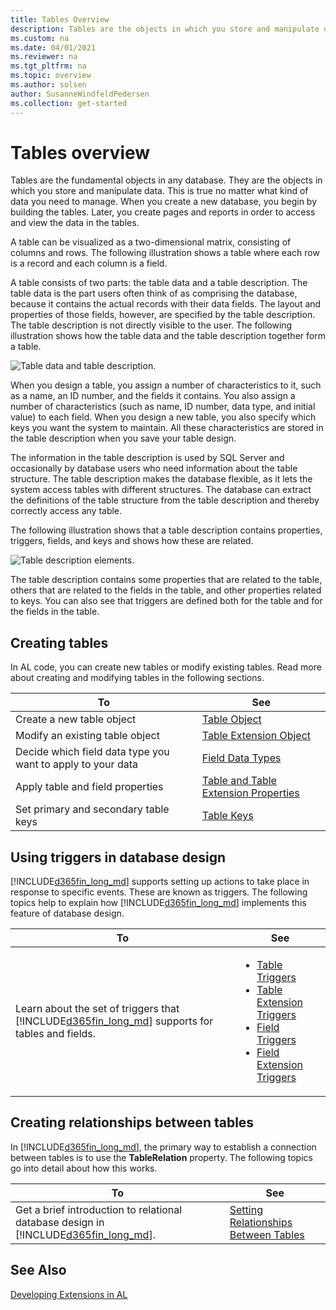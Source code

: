 ```yaml
---
title: Tables Overview
description: Tables are the objects in which you store and manipulate data, and you create pages and reports in order to access and view the data in the tables.
ms.custom: na
ms.date: 04/01/2021
ms.reviewer: na
ms.tgt_pltfrm: na
ms.topic: overview
ms.author: solsen
author: SusanneWindfeldPedersen
ms.collection: get-started
---
```


# Tables overview

Tables are the fundamental objects in any database. They are the objects in which you store and manipulate data. This is true no matter what kind of data you need to manage. When you create a new database, you begin by building the tables. Later, you create pages and reports in order to access and view the data in the tables.  

A table can be visualized as a two-dimensional matrix, consisting of columns and rows. The following illustration shows a table where each row is a record and each column is a field.  
  
A table consists of two parts: the table data and a table description. The table data is the part users often think of as comprising the database, because it contains the actual records with their data fields. The layout and properties of those fields, however, are specified by the table description. The table description is not directly visible to the user. The following illustration shows how the table data and the table description together form a table.  
  
![Table data and table description.](../media/NAV_ADG_6_Diag_1.png "NAV\_ADG\_6\_Diag\_1")  
  
When you design a table, you assign a number of characteristics to it, such as a name, an ID number, and the fields it contains. You also assign a number of characteristics (such as name, ID number, data type, and initial value) to each field. When you design a new table, you also specify which keys you want the system to maintain. All these characteristics are stored in the table description when you save your table design.  
  
The information in the table description is used by SQL Server and occasionally by database users who need information about the table structure. The table description makes the database flexible, as it lets the system access tables with different structures. The database can extract the definitions of the table structure from the table description and thereby correctly access any table. 
  
The following illustration shows that a table description contains properties, triggers, fields, and keys and shows how these are related.  
  
![Table description elements.](../media/NAV_ADG_Diag_2.png "NAV\_ADG\_Diag\_2")  
  
The table description contains some properties that are related to the table, others that are related to the fields in the table, and other properties related to keys. You can also see that triggers are defined both for the table and for the fields in the table.  

## Creating tables  

In AL code, you can create new tables or modify existing tables. Read more about creating and modifying tables in the following sections.

|To  |See  |
|----|-----|
|Create a new table object|[Table Object](devenv-table-object.md)|
|Modify an existing table object|[Table Extension Object](devenv-table-ext-object.md)|
|Decide which field data type you want to apply to your data|[Field Data Types](./methods-auto/library.md)|
|Apply table and field properties|[Table and Table Extension Properties](properties/devenv-table-properties.md)|
|Set primary and secondary table keys|[Table Keys](devenv-table-keys.md)|

## Using triggers in database design

[!INCLUDE[d365fin_long_md](includes/d365fin_long_md.md)] supports setting up actions to take place in response to specific events. These are known as triggers. The following topics help to explain how [!INCLUDE[d365fin_long_md](includes/d365fin_long_md.md)] implements this feature of database design.  
  
|To|See|  
|--------|---------|  
|Learn about the set of triggers that [!INCLUDE[d365fin_long_md](includes/d365fin_long_md.md)] supports for tables and fields.|<ul><li>[Table Triggers](triggers-auto/table/devenv-oninsert-table-trigger.md)</li><li>[Table Extension Triggers](triggers-auto/tableextension/devenv-onbeforeinsert-tableextension-trigger.md)</li><li>[Field Triggers](triggers-auto/field/devenv-onvalidate-field-trigger.md)</li><li>[Field Extension Triggers](triggers-auto/fieldextension/devenv-onbeforevalidate-fieldextension-trigger.md)</li>|  
<!-- 
|Create a table trigger.|[How to: Define or Modify Table or Field Triggers](How-to--Define-or-Modify-Table-or-Field-Triggers.md)|  
|See reference information about specific triggers.|[Triggers](Triggers.md)|  -->
  
## Creating relationships between tables  

In [!INCLUDE[d365fin_long_md](includes/d365fin_long_md.md)], the primary way to establish a connection between tables is to use the **TableRelation** property. The following topics go into detail about how this works.  
  
|To|See|  
|--------|---------|  
|Get a brief introduction to relational database design in [!INCLUDE[d365fin_long_md](includes/d365fin_long_md.md)].|[Setting Relationships Between Tables](devenv-set-relationships-between-tables.md)|  

<!--
|Understand the extra steps SQL Server requires to use the **TableRelation** property.|[Maintaining Table Relationships on SQL Server](Maintaining-Table-Relationships-on-SQL-Server.md)|  ???
  
## Understanding SQL Server and Linked Objects  
 [!INCLUDE[navnow](includes/navnow_md.md)] supports special handling for SQL Server Object tables. You can find help on linked objects in the following topics.  
  
|To|See|  
|--------|---------|  
|Learn about the **LinkedObject** table property.|[Creating Table Definitions from SQL Server Objects (Linked Objects)](  Creating-Table-Definitions-from-SQL-Server-Objects--Linked-Objects-.md)|  
|Work with other data sources, including Microsoft Excel and Oracle databases.|[Accessing Objects in Other Databases or on Linked Servers](Accessing-Objects-in-Other-Databases-or-on-Linked-Servers.md)|  
  
  -->
## See Also  
[Developing Extensions in AL](devenv-dev-overview.md)